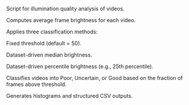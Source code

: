 Script for illumination quality analysis of videos.

Computes average frame brightness for each video.

Applies three classification methods:

Fixed threshold (default = 50).

Dataset-driven median brightness.

Dataset-driven percentile brightness (e.g., 25th percentile).

Classifies videos into Poor, Uncertain, or Good based on the fraction of frames above threshold.

Generates histograms and structured CSV outputs.